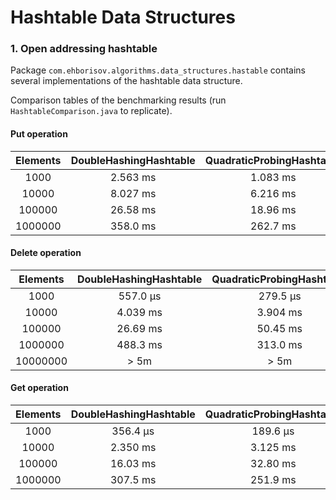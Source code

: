 Hashtable Data Structures
===========================

### 1. Open addressing hashtable

Package `com.ehborisov.algorithms.data_structures.hastable` contains several
implementations of the hashtable data structure.

Comparison tables of the benchmarking results (run `HashtableComparison.java` to replicate).


#### Put operation

|Elements|DoubleHashingHashtable|QuadraticProbingHashtable|SimpleMultiplicativeHashHashtable
|:-----:|:-----:|:-----:|:-----:|
|1000|2.563 ms|1.083 ms|1.697 ms
|10000|8.027 ms|6.216 ms|3.316 ms
|100000|26.58 ms|18.96 ms|18.05 ms
|1000000|358.0 ms|262.7 ms|284.7 ms

#### Delete operation

|Elements|DoubleHashingHashtable|QuadraticProbingHashtable|SimpleMultiplicativeHashHashtable
|:-----:|:-----:|:-----:|:-----:|
|1000|557.0 μs|279.5 μs|427.1 μs
|10000|4.039 ms|3.904 ms|2.665 ms
|100000|26.69 ms|50.45 ms|26.09 ms
|1000000|488.3 ms|313.0 ms|586.3 ms
|10000000|\> 5m|\> 5m


#### Get operation

|Elements|DoubleHashingHashtable|QuadraticProbingHashtable|SimpleMultiplicativeHashHashtable
|:-----:|:-----:|:-----:|:-----:|
|1000|356.4 μs|189.6 μs|107.7 μs
|10000|2.350 ms|3.125 ms|1.520 ms
|100000|16.03 ms|32.80 ms|9.633 ms
|1000000|307.5 ms|251.9 ms|159.7 ms

